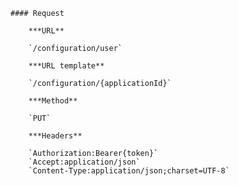     #### Request

        ***URL**

        `/configuration/user`

        ***URL template**

        `/configuration/{applicationId}`

        ***Method**

        `PUT`

        ***Headers**

        `Authorization:Bearer{token}`
        `Accept:application/json`
        `Content-Type:application/json;charset=UTF-8`
